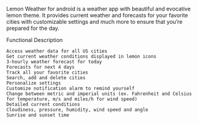 Lemon Weather for android is a weather app with beautiful and evocative lemon theme. It provides current weather and forecasts for your favorite cities with customizable settings and much more to ensure that you’re prepared for the day.

Functional Description

    Access weather data for all US cities
    Get current weather conditions displayed in lemon icons
    3-hourly weather forecast for today
    Forecasts for next 4 days
    Track all your favorite cities
    Search, add and delete cities
    Personalize settings
    Customize notification alarm to remind yourself
    Change between metric and imperial units (ex. Fahrenheit and Celsius for temperature, m/s and miles/h for wind speed)
    Detailed current conditions
    Cloudiness, pressure, humidity, wind speed and angle
    Sunrise and sunset time
